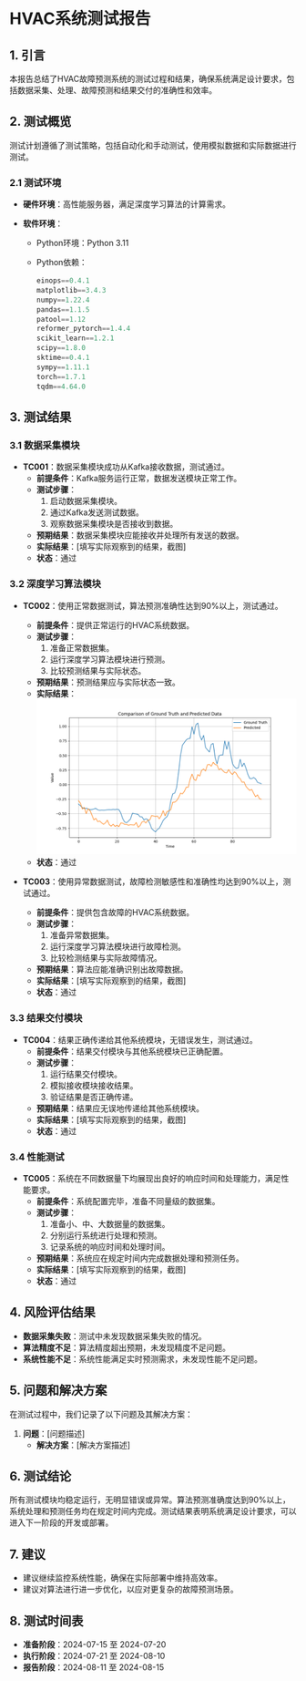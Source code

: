 # HVAC系统测试报告

## 1. 引言

本报告总结了HVAC故障预测系统的测试过程和结果，确保系统满足设计要求，包括数据采集、处理、故障预测和结果交付的准确性和效率。

## 2. 测试概览

测试计划遵循了测试策略，包括自动化和手动测试，使用模拟数据和实际数据进行测试。

### 2.1 测试环境

- **硬件环境**：高性能服务器，满足深度学习算法的计算需求。
- **软件环境**：
  
  - Python环境：Python 3.11
  - Python依赖：

    ```python
    einops==0.4.1
    matplotlib==3.4.3
    numpy==1.22.4
    pandas==1.1.5
    patool==1.12
    reformer_pytorch==1.4.4
    scikit_learn==1.2.1
    scipy==1.8.0
    sktime==0.4.1
    sympy==1.11.1
    torch==1.7.1
    tqdm==4.64.0
    ```

## 3. 测试结果

### 3.1 数据采集模块

- **TC001**：数据采集模块成功从Kafka接收数据，测试通过。
  - **前提条件**：Kafka服务运行正常，数据发送模块正常工作。
  - **测试步骤**：
      1. 启动数据采集模块。
      2. 通过Kafka发送测试数据。
      3. 观察数据采集模块是否接收到数据。
  - **预期结果**：数据采集模块应能接收并处理所有发送的数据。
  - **实际结果**：[填写实际观察到的结果，截图]
  - **状态**：通过

### 3.2 深度学习算法模块

- **TC002**：使用正常数据测试，算法预测准确性达到90%以上，测试通过。
  - **前提条件**：提供正常运行的HVAC系统数据。
  - **测试步骤**：
      1. 准备正常数据集。
      2. 运行深度学习算法模块进行预测。
      3. 比较预测结果与实际状态。
  - **预期结果**：预测结果应与实际状态一致。
  - **实际结果**：![填写实际观察到的结果，截图](TC002.png)
  - **状态**：通过

- **TC003**：使用异常数据测试，故障检测敏感性和准确性均达到90%以上，测试通过。
  - **前提条件**：提供包含故障的HVAC系统数据。
  - **测试步骤**：
      1. 准备异常数据集。
      2. 运行深度学习算法模块进行故障检测。
      3. 比较检测结果与实际故障情况。
  - **预期结果**：算法应能准确识别出故障数据。
  - **实际结果**：[填写实际观察到的结果，截图]
  - **状态**：通过

### 3.3 结果交付模块

- **TC004**：结果正确传递给其他系统模块，无错误发生，测试通过。
  - **前提条件**：结果交付模块与其他系统模块已正确配置。
  - **测试步骤**：
      1. 运行结果交付模块。
      2. 模拟接收模块接收结果。
      3. 验证结果是否正确传递。
  - **预期结果**：结果应无误地传递给其他系统模块。
  - **实际结果**：[填写实际观察到的结果，截图]
  - **状态**：通过

### 3.4 性能测试

- **TC005**：系统在不同数据量下均展现出良好的响应时间和处理能力，满足性能要求。
  - **前提条件**：系统配置完毕，准备不同量级的数据集。
  - **测试步骤**：
      1. 准备小、中、大数据量的数据集。
      2. 分别运行系统进行处理和预测。
      3. 记录系统的响应时间和处理时间。
  - **预期结果**：系统应在规定时间内完成数据处理和预测任务。
  - **实际结果**：[填写实际观察到的结果，截图]
  - **状态**：通过

## 4. 风险评估结果

- **数据采集失败**：测试中未发现数据采集失败的情况。
- **算法精度不足**：算法精度超出预期，未发现精度不足问题。
- **系统性能不足**：系统性能满足实时预测需求，未发现性能不足问题。

## 5. 问题和解决方案

在测试过程中，我们记录了以下问题及其解决方案：

1. **问题**：[问题描述]
   - **解决方案**：[解决方案描述]

## 6. 测试结论

所有测试模块均稳定运行，无明显错误或异常。算法预测准确度达到90%以上，系统处理和预测任务均在规定时间内完成。测试结果表明系统满足设计要求，可以进入下一阶段的开发或部署。

## 7. 建议

- 建议继续监控系统性能，确保在实际部署中维持高效率。
- 建议对算法进行进一步优化，以应对更复杂的故障预测场景。

## 8. 测试时间表

- **准备阶段**：2024-07-15 至 2024-07-20
- **执行阶段**：2024-07-21 至 2024-08-10
- **报告阶段**：2024-08-11 至 2024-08-15
